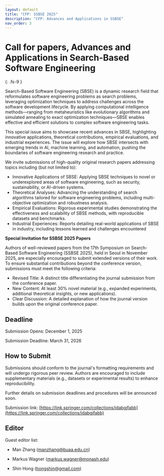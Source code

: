 ```yaml
---
layout: default
title: "CFP: SSBSE 2025"
description: "CFP: Advances and Applications in SSBSE"
nav_order: 3
---
```


# Call for papers, Advances and Applications in Search-Based Software Engineering
{: .fs-9 }

Search-Based Software Engineering (SBSE) is a dynamic research field that reformulates software engineering problems as search problems, leveraging optimization techniques to address challenges across the software development lifecycle. By applying computational intelligence methods—ranging from metaheuristics like evolutionary algorithms and simulated annealing to exact optimization techniques—SBSE enables effective and efficient solutions to complex software engineering tasks.

This special issue aims to showcase recent advances in SBSE, highlighting innovative applications, theoretical contributions, empirical evaluations, and industrial experiences. The issue will explore how SBSE intersects with emerging trends in AI, machine learning, and automation, pushing the boundaries of software engineering research and practice.

We invite submissions of high-quality original research papers addressing topics including (but not limited to):

-	Innovative Applications of SBSE: Applying SBSE techniques to novel or underexplored areas of software engineering, such as security, sustainability, or AI-driven systems.
-	Theoretical Analyses: Advancing the understanding of search algorithms tailored for software engineering problems, including multi-objective optimization and robustness analysis.
-	Empirical Evaluations: Rigorous experimental studies demonstrating the effectiveness and scalability of SBSE methods, with reproducible datasets and benchmarks.
-	Industrial Experiences: Reports detailing real-world applications of SBSE in industry, including lessons learned and challenges encountered

<b>Special Invitation for SSBSE 2025 Papers</b>

Authors of well-reviewed papers from the 17th Symposium on Search-Based Software Engineering (SSBSE 2025), held in Seoul in November 2025, are especially encouraged to submit extended versions of their work. To ensure substantial contributions beyond the conference version, submissions must meet the following criteria:

-	Revised Title: A distinct title differentiating the journal submission from the conference paper.
-	New Content: At least 30% novel material (e.g., expanded experiments, additional theoretical insights, or new applications).
-	Clear Discussion: A detailed explanation of how the journal version builds upon the original conference paper.


## Deadline


Submission Opens: December 1, 2025

Submission Deadline: March 31, 2026

## How to Submit

Submissions should conform to the journal's formatting requirements and will undergo rigorous peer review. Authors are encouraged to include supplementary materials (e.g., datasets or experimental results) to enhance reproducibility.

Further details on submission deadlines and procedures will be announced soon.

Submission link: [https://link.springer.com/collections/idabgjfabb](https://link.springer.com/collections/idabgjfabb)

## Editor

Guest editor list: 

- Man Zhang (manzhang@buaa.edu.cn)

- Markus Wagner (markus.wagner@monash.edu)

- Shin Hong (hongshin@gmail.com)


